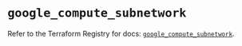 # `google_compute_subnetwork`

Refer to the Terraform Registry for docs: [`google_compute_subnetwork`](https://registry.terraform.io/providers/hashicorp/google/5.39.1/docs/resources/compute_subnetwork).
